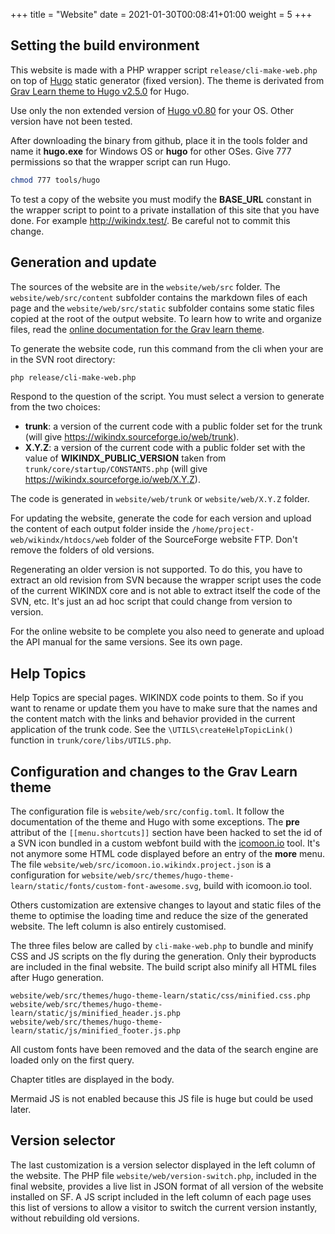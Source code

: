 +++
title = "Website"
date = 2021-01-30T00:08:41+01:00
weight = 5
+++


## Setting the build environment

This website is made with a PHP wrapper script `release/cli-make-web.php` on top of [Hugo](https://gohugo.io/) static generator (fixed version). The theme is derivated from [Grav Learn theme to Hugo v2.5.0](https://github.com/matcornic/hugo-theme-learn/releases/tag/2.5.0) for Hugo.

Use only the non extended version of [Hugo v0.80](https://github.com/gohugoio/hugo/releases/tag/v0.80.0) for your OS. Other version have not been tested.

After downloading the binary from github, place it in the tools folder and name it __hugo.exe__ for Windows OS or __hugo__ for other OSes. Give 777 permissions so that the wrapper script can run Hugo.

~~~~sh
chmod 777 tools/hugo
~~~~

To test a copy of the website you must modify the __BASE_URL__ constant in the wrapper script to point to a private installation of this site that you have done. For example <http://wikindx.test/>. Be careful not to commit this change.


## Generation and update

The sources of the website are in the `website/web/src` folder. The `website/web/src/content` subfolder contains the markdown files of each page and the `website/web/src/static` subfolder contains some static files copied at the root of the output website. To learn how to write and organize files, read the [online documentation for the Grav learn theme](https://learn.netlify.app/en/). 

To generate the website code, run this command from the cli when your are in the SVN root directory: 

~~~~sh
php release/cli-make-web.php
~~~~

Respond to the question of the script. You must select a version to generate from the two choices:

- __trunk__: a version of the current code with a public folder set for the trunk (will give <https://wikindx.sourceforge.io/web/trunk>).
- __X.Y.Z__: a version of the current code with a public folder set with the value of __WIKINDX_PUBLIC_VERSION__ taken from `trunk/core/startup/CONSTANTS.php` (will give <https://wikindx.sourceforge.io/web/X.Y.Z>).

The code is generated in `website/web/trunk` or `website/web/X.Y.Z` folder.

For updating the website, generate the code for each version and upload the content of each output folder inside the `/home/project-web/wikindx/htdocs/web` folder of the SourceForge website FTP. Don't remove the folders of old versions.

Regenerating an older version is not supported. To do this, you have to extract an old revision from SVN because the wrapper script uses the code of the current WIKINDX core and is not able to extract itself the code of the SVN, etc. It's just an ad hoc script that could change from version to version.

For the online website to be complete you also need to generate and upload the API manual for the same versions. See its own page.


## Help Topics

Help Topics are special pages. WIKINDX code points to them. So if you want to rename or update them you have to make sure that the names and the content match with the links and behavior provided in the current application of the trunk code. See the `\UTILS\createHelpTopicLink()` function in `trunk/core/libs/UTILS.php`.


## Configuration and changes to the Grav Learn theme

The configuration file is `website/web/src/config.toml`. It follow the documentation of the theme and Hugo with some exceptions. The __pre__ attribut of the `[[menu.shortcuts]]` section have been hacked to set the id of a SVN icon bundled in a custom webfont build with the [icomoon.io](icomoon.io) tool. It's not anymore some HTML code displayed before an entry of the __more__ menu. The file `website/web/src/icomoon.io.wikindx.project.json` is a configuration for `website/web/src/themes/hugo-theme-learn/static/fonts/custom-font-awesome.svg`, build with icomoon.io tool.

Others customization are extensive changes to layout and static files of the theme to optimise the loading time and reduce the size of the generated website. The left column is also entirely customised. 

The three files below are called by `cli-make-web.php` to bundle and minify CSS and JS scripts on the fly during the generation. Only their byproducts are included in the final website. The build script also minify all HTML files after Hugo generation.

~~~~plain
website/web/src/themes/hugo-theme-learn/static/css/minified.css.php
website/web/src/themes/hugo-theme-learn/static/js/minified_header.js.php
website/web/src/themes/hugo-theme-learn/static/js/minified_footer.js.php
~~~~

All custom fonts have been removed and the data of the search engine are loaded only on the first query.

Chapter titles are displayed in the body.

Mermaid JS is not enabled because this JS file is huge but could be used later.


## Version selector

The last customization is a version selector displayed in the left column of the website. The PHP file `website/web/version-switch.php`, included in the final website, provides a live list in JSON format of all version of the website installed on SF. A JS script included in the left column of each page uses this list of versions to allow a visitor to switch the current version instantly, without rebuilding old versions.
